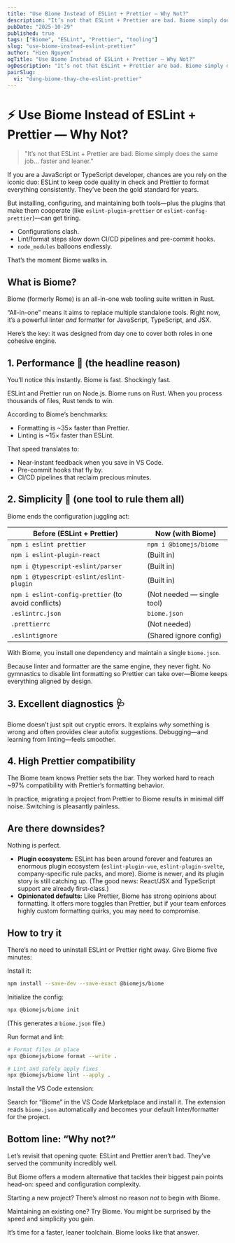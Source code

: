 ```yaml
---
title: "Use Biome Instead of ESLint + Prettier — Why Not?"
description: "It’s not that ESLint + Prettier are bad. Biome simply does the same job… faster and leaner."
pubDate: "2025-10-29"
published: true
tags: ["Biome", "ESLint", "Prettier", "tooling"]
slug: "use-biome-instead-eslint-prettier"
author: "Hien Nguyen"
ogTitle: "Use Biome Instead of ESLint + Prettier — Why Not?"
ogDescription: "It’s not that ESLint + Prettier are bad. Biome simply does the same job… faster and leaner."
pairSlug:
  vi: "dung-biome-thay-cho-eslint-prettier"
---
```


# ⚡ Use Biome Instead of ESLint + Prettier — Why Not?

> "It’s not that ESLint + Prettier are bad. Biome simply does the same job… faster and leaner."

If you are a JavaScript or TypeScript developer, chances are you rely on the iconic duo: ESLint to keep code quality in check and Prettier to format everything consistently. They’ve been the gold standard for years.

But installing, configuring, and maintaining both tools—plus the plugins that make them cooperate (like `eslint-plugin-prettier` or `eslint-config-prettier`)—can get tiring.

- Configurations clash.
- Lint/format steps slow down CI/CD pipelines and pre-commit hooks.
- `node_modules` balloons endlessly.

That’s the moment Biome walks in.

## What is Biome?

Biome (formerly Rome) is an all-in-one web tooling suite written in Rust.

“All-in-one” means it aims to replace multiple standalone tools. Right now, it’s a powerful linter *and* formatter for JavaScript, TypeScript, and JSX.

Here’s the key: it was designed from day one to cover both roles in one cohesive engine.

## 1. Performance 🚀 (the headline reason)

You’ll notice this instantly. Biome is fast. Shockingly fast.

ESLint and Prettier run on Node.js. Biome runs on Rust. When you process thousands of files, Rust tends to win.

According to Biome’s benchmarks:

- Formatting is ~35× faster than Prettier.
- Linting is ~15× faster than ESLint.

That speed translates to:

- Near-instant feedback when you save in VS Code.
- Pre-commit hooks that fly by.
- CI/CD pipelines that reclaim precious minutes.

## 2. Simplicity 🧩 (one tool to rule them all)

Biome ends the configuration juggling act:

| Before (ESLint + Prettier)                     | Now (with Biome)         |
| ---------------------------------------------- | ------------------------ |
| `npm i eslint prettier`                        | `npm i @biomejs/biome`   |
| `npm i eslint-plugin-react`                    | (Built in)               |
| `npm i @typescript-eslint/parser`              | (Built in)               |
| `npm i @typescript-eslint/eslint-plugin`       | (Built in)               |
| `npm i eslint-config-prettier` (to avoid conflicts) | (Not needed — single tool) |
| `.eslintrc.json`                               | `biome.json`             |
| `.prettierrc`                                  | (Not needed)             |
| `.eslintignore`                                | (Shared ignore config)   |

With Biome, you install one dependency and maintain a single `biome.json`.

Because linter and formatter are the same engine, they never fight. No gymnastics to disable lint formatting so Prettier can take over—Biome keeps everything aligned by design.

## 3. Excellent diagnostics 🩺

Biome doesn’t just spit out cryptic errors. It explains *why* something is wrong and often provides clear autofix suggestions. Debugging—and learning from linting—feels smoother.

## 4. High Prettier compatibility

The Biome team knows Prettier sets the bar. They worked hard to reach ~97% compatibility with Prettier’s formatting behavior.

In practice, migrating a project from Prettier to Biome results in minimal diff noise. Switching is pleasantly painless.

## Are there downsides?

Nothing is perfect.

- **Plugin ecosystem:** ESLint has been around forever and features an enormous plugin ecosystem (`eslint-plugin-vue`, `eslint-plugin-svelte`, company-specific rule packs, and more). Biome is newer, and its plugin story is still catching up. (The good news: React/JSX and TypeScript support are already first-class.)
- **Opinionated defaults:** Like Prettier, Biome has strong opinions about formatting. It offers more toggles than Prettier, but if your team enforces highly custom formatting quirks, you may need to compromise.

## How to try it

There’s no need to uninstall ESLint or Prettier right away. Give Biome five minutes:

Install it:

```bash
npm install --save-dev --save-exact @biomejs/biome
```

Initialize the config:

```bash
npx @biomejs/biome init
```

(This generates a `biome.json` file.)

Run format and lint:

```bash
# Format files in place
npx @biomejs/biome format --write .

# Lint and safely apply fixes
npx @biomejs/biome lint --apply .
```

Install the VS Code extension:

Search for “Biome” in the VS Code Marketplace and install it. The extension reads `biome.json` automatically and becomes your default linter/formatter for the project.

## Bottom line: “Why not?”

Let’s revisit that opening quote: ESLint and Prettier aren’t bad. They’ve served the community incredibly well.

But Biome offers a modern alternative that tackles their biggest pain points head-on: speed and configuration complexity.

Starting a new project? There’s almost no reason *not* to begin with Biome.

Maintaining an existing one? Try Biome. You might be surprised by the speed and simplicity you gain.

It’s time for a faster, leaner toolchain. Biome looks like that answer.
